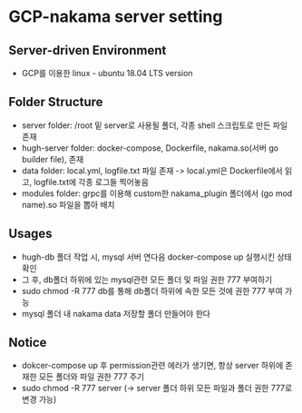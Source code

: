 # GCP-nakama server setting

## Server-driven Environment
- GCP를 이용한 linux - ubuntu 18.04 LTS version  

## Folder Structure  
- server folder: /root 밑 server로 사용될 폴더, 각종 shell 스크립토로 만든 파일 존재  
- hugh-server folder: docker-compose, Dockerfile, nakama.so(서버 go builder file), 존재 
- data folder: local.yml, logfile.txt 파일 존재 -> local.yml은 Dockerfile에서 읽고, logfile.txt에 각종 로그들 찍어놓음    
- modules folder: grpc를 이용해 custom한 nakama_plugin 폴더에서 (go mod name).so 파일을 뽑아 배치  

## Usages
- hugh-db 폴더 작업 시, mysql 서버 연다음 docker-compose up 실행시킨 상태 확인  
- 그 후, db폴더 하위에 있는 mysql관련 모든 폴더 및 파일 권한 777 부여하기  
- sudo chmod -R 777 db를 통해 db폴더 하위에 속한 모든 것에 권한 777 부여 가능  
- mysql 폴더 내 nakama data 저장할 폴더 만들어야 한다  

## Notice
- dokcer-compose up 후 permission관련 에러가 생기면, 항상 server 하위에 존재한 모든 폴더와 파일 권한 777 주기  
- sudo chmod -R 777 server (-> server 폴더 하위 모든 파일과 폴더 권한 777로 변경 가능)  